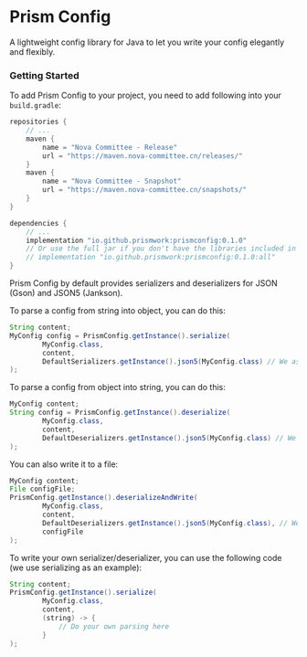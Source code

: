 # Prism Config

A lightweight config library for Java to let you write your config elegantly and flexibly.

### Getting Started

To add Prism Config to your project, you need to add following into your `build.gradle`:

```groovy
repositories {
    // ...
    maven {
        name = "Nova Committee - Release"
        url = "https://maven.nova-committee.cn/releases/"
    }
    maven {
        name = "Nova Committee - Snapshot"
        url = "https://maven.nova-committee.cn/snapshots/"
    }
}

dependencies {
    // ...
    implementation "io.github.prismwork:prismconfig:0.1.0"
    // Or use the full jar if you don't have the libraries included in your project (Gson, Jankson...)
    // implementation "io.github.prismwork:prismconfig:0.1.0:all"
}
```

Prism Config by default provides serializers and deserializers for JSON (Gson) and JSON5 (Jankson).

To parse a config from string into object, you can do this:

```java
String content;
MyConfig config = PrismConfig.getInstance().serialize(
        MyConfig.class,
        content,
        DefaultSerializers.getInstance().json5(MyConfig.class) // We assume that your config is written in JSON5
);
```

To parse a config from object into string, you can do this:

```java
MyConfig content;
String config = PrismConfig.getInstance().deserialize(
        MyConfig.class,
        content,
        DefaultDeserializers.getInstance().json5(MyConfig.class) // We assume that your config is written in JSON5
);
```

You can also write it to a file:

```java
MyConfig content;
File configFile;
PrismConfig.getInstance().deserializeAndWrite(
        MyConfig.class,
        content,
        DefaultDeserializers.getInstance().json5(MyConfig.class), // We assume that your config is written in JSON5
        configFile
);
```

To write your own serializer/deserializer, you can use the following code (we use serializing as an example):

```java
String content;
PrismConfig.getInstance().serialize(
        MyConfig.class,
        content,
        (string) -> {
            // Do your own parsing here
        }
);
```
